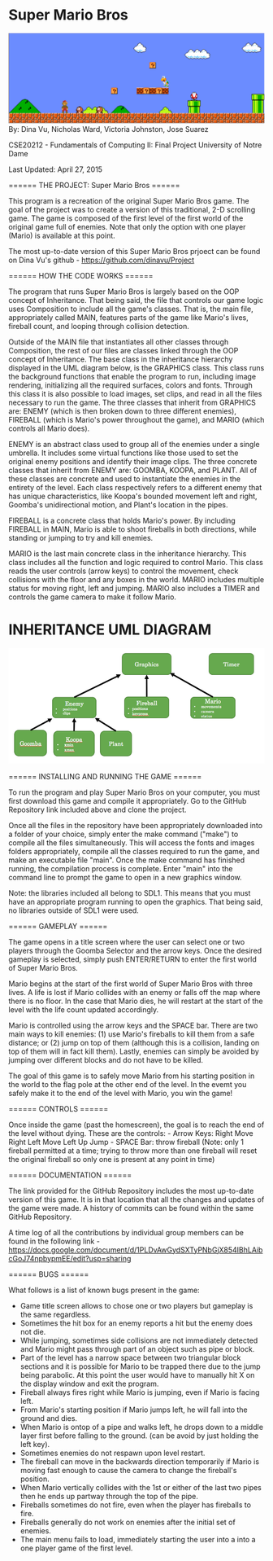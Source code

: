 # Super Mario Bros
![](https://github.com/dinavu/Project/blob/master/images/GameScreen.png)
By: Dina Vu, Nicholas Ward, Victoria Johnston, Jose Suarez

CSE20212 - Fundamentals of Computing II: Final Project
University of Notre Dame

Last Updated: April 27, 2015


====== THE PROJECT: Super Mario Bros ======

This program is a recreation of the original Super Mario Bros game.
The goal of the project was to create a version of this traditional,
2-D scrolling game. The game is composed of the first level of the
first world of the original game full of enemies. Note that only the
option with one player (Mario) is available at this point.

The most up-to-date version of this Super Mario Bros prjoect can be
found on Dina Vu's github - https://github.com/dinavu/Project


====== HOW THE CODE WORKS ======

The program that runs Super Mario Bros is largely based on the OOP
concept of Inheritance. That being said, the file that controls our
game logic uses Composition to include all the game's classes. That is,
the main file, appropriately called MAIN, features parts of the game
like Mario's lives, fireball count, and looping through collision
detection.

Outside of the MAIN file that instantiates all other classes through
Composition, the rest of our files are classes linked through the OOP
concept of Inheritance. The base class in the inheritance hierarchy
displayed in the UML diagram below, is the GRAPHICS class. This class
runs the background functions that enable the program to run, including
image rendering, initializing all the required surfaces, colors and
fonts. Through this class it is also possible to load images, set clips,
and read in all the files necessary to run the game. The three classes
that inherit from GRAPHICS are: ENEMY (which is then broken down to
three different enemies), FIREBALL (which is Mario's power throughout
the game), and MARIO (which controls all Mario does).

ENEMY is an abstract class used to group all of the enemies under a
single umbrella. It includes some virtual functions like those used to
set the original enemy positions and identify their image clips. The
three concrete classes that inherit from ENEMY are: GOOMBA, KOOPA, and
PLANT. All of these classes are concrete and used to instantiate the
enemies in the entirety of the level. Each class respectively refers to
a different enemy that has unique characteristics, like Koopa's bounded
movement left and right, Goomba's unidirectional motion, and Plant's
location in the pipes.

FIREBALL is a concrete class that holds Mario's power. By including
FIREBALL in MAIN, Mario is able to shoot fireballs in both directions,
while standing or jumping to try and kill enemies.

MARIO is the last main concrete class in the inheritance hierarchy.
This class includes all the function and logic required to control Mario.
This class reads the user controls (arrow keys) to control the movement,
check collisions with the floor and any boxes in the world. MARIO
includes multiple status for moving right, left and jumping. MARIO also
includes a TIMER and controls the game camera to make it follow Mario.

# INHERITANCE UML DIAGRAM
![](https://github.com/dinavu/Project/blob/master/images/UML_Diagram.png)


====== INSTALLING AND RUNNING THE GAME ======

To run the program and play Super Mario Bros on your computer, you must
first download this game and compile it appropriately. Go to the GitHub
Repository link included above and clone the project.

Once all the files in the repository have been appropriately downloaded
into a folder of your choice, simply enter the make command ("make") to
compile all the files simultaneously. This will access the fonts and
images folders appropriately, compile all the classes required to run the
game, and make an executable file "main". Once the make command has
finished running, the compilation process is complete. Enter "main" into
the command line to prompt the game to open in a new graphics window.

Note: the libraries included all belong to SDL1. This means that you must
have an appropriate program running to open the graphics. That being said,
no libraries outside of SDL1 were used.


====== GAMEPLAY ======

The game opens in a title screen where the user can select one or two
players through the Goomba Selector and the arrow keys. Once the desired
gameplay is selected, simply push ENTER/RETURN to enter the first world
of Super Mario Bros.

Mario begins at the start of the first world of Super Mario Bros with
three lives. A life is lost if Mario collides with an enemy or falls off
the map where there is no floor. In the case that Mario dies, he will
restart at the start of the level with the life count updated accordingly.

Mario is controlled using the arrow keys and the SPACE bar.
There are two main ways to kill enemies:
	(1) use Mario's fireballs to kill them from a safe distance; or
	(2) jump on top of them (although this is a collision, landing 
	on top of them will in fact kill them). Lastly, enemies can
	simply be avoided by jumping over different blocks and do not
	have to be killed.

The goal of this game is to safely move Mario from his starting position
in the world to the flag pole at the other end of the level. In the evemt
you safely make it to the end of the level with Mario, you win the game!


====== CONTROLS ======

Once inside the game (past the homescreen), the goal is to reach the
end of the level without dying. These are the controls:
	- Arrow Keys:
		Right	Move Right
		Left	Move Left
		Up	Jump
	- SPACE Bar: throw fireball
		(Note: only 1 fireball permitted at a time; trying to
		throw more than one fireball will reset the original
		fireball so only one is present at any point in time)


====== DOCUMENTATION ======

The link provided for the GitHub Repository includes the most up-to-date
version of this game. It is in that location that all the changes and
updates of the game were made. A history of commits can be found within
the same GitHub Repository.

A time log of all the contributions by individual group members can be found in the following link - 
https://docs.google.com/document/d/1PLDvAwGydSXTyPNbGjX854IBhLAibcGoJ74npbypmEE/edit?usp=sharing


====== BUGS ======

What follows is a list of known bugs present in the game:

- Game title screen allows to chose one or two players but gameplay
  is the same regardless.
- Sometimes the hit box for an enemy reports a hit but the enemy
  does not die.
- While jumping, sometimes side collisions are not immediately
  detected and Mario might pass through part of an object
  such as pipe or block.
- Part of the level has a narrow space between two triangular block
  sections and it is possible for Mario to be trapped there due to the
  jump being parabolic. At this point the user would have to manually
  hit X on the display window and exit the program.
- Fireball always fires right while Mario is jumping, even if Mario is
  facing left.
- From Mario's starting position if Mario jumps left, he will fall into
  the ground and dies.
- When Mario is ontop of a pipe and walks left, he drops down to a 
  middle layer first before falling to the ground. (can be avoid by
  just holding the left key).
- Sometimes enemies do not respawn upon level restart.
- The fireball can move in the backwards direction temporarily if
  Mario is moving fast enough to cause the camera to change the
  fireball's position.
- When Mario vertically collides with the 1st or either of the last two
  pipes then he ends up partway through the top of the pipe.
- Fireballs sometimes do not fire, even when the player has fireballs
  to fire.
- Fireballs generally do not work on enemies after the initial set of
  enemies.
- The main menu fails to load, immediately starting the user into a 
  into a one player game of the first level.
